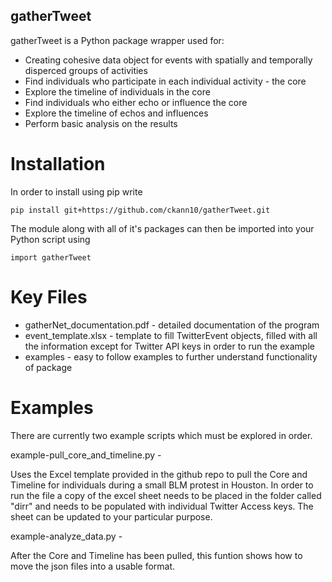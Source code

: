 ## gatherTweet

gatherTweet is a Python package wrapper used for:

- Creating cohesive data object for events with spatially and temporally disperced groups of activities
- Find individuals who participate in each individual activity - the core
- Explore the timeline of individuals in the core
- Find individuals who either echo or influence the core
- Explore the timeline of echos and influences
- Perform basic analysis on the results

# Installation 

In order to install using pip write

```
pip install git+https://github.com/ckann10/gatherTweet.git
```

The module along with all of it's packages can then be imported into your Python script using

```
import gatherTweet
```



# Key Files

- gatherNet_documentation.pdf - detailed documentation of the program
- event_template.xlsx - template to fill TwitterEvent objects, filled with all the information except for Twitter API keys in order to run the example
- examples - easy to follow examples to further understand functionality of package

# Examples

There are currently two example scripts which must be explored in order.

example-pull_core_and_timeline.py -

Uses the Excel template provided in the github repo to pull the Core and Timeline for individuals during a small BLM protest in Houston. In order to run the file a copy of the excel sheet needs to be placed in the folder called "dirr" and needs to be populated with individual Twitter Access keys. The sheet can be updated to your particular purpose.

example-analyze_data.py -

After the Core and Timeline has been pulled, this funtion shows how to move the json files into a usable format.





  
